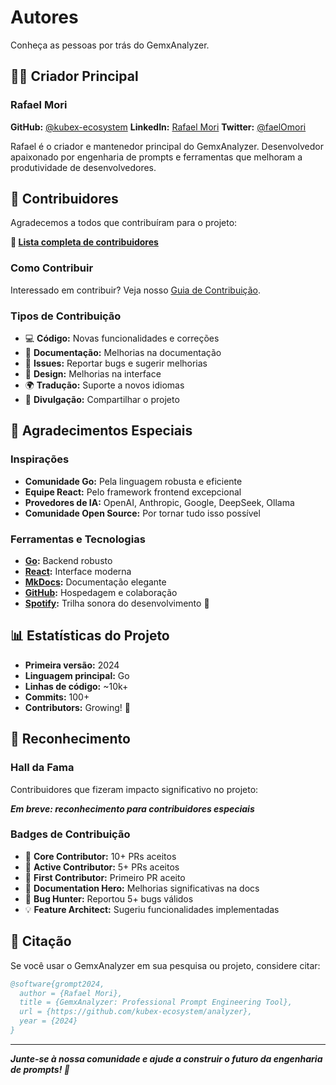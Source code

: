 # Autores

Conheça as pessoas por trás do GemxAnalyzer.

## 👨‍💻 Criador Principal

### Rafael Mori

**GitHub:** [@kubex-ecosystem](https://github.com/kubex-ecosystem)
**LinkedIn:** [Rafael Mori](https://www.linkedin.com/in/rafa-mori/)
**Twitter:** [@faelOmori](https://twitter.com/faelOmori)

Rafael é o criador e mantenedor principal do GemxAnalyzer. Desenvolvedor apaixonado por engenharia de prompts e ferramentas que melhoram a produtividade de desenvolvedores.

## 🤝 Contribuidores

Agradecemos a todos que contribuíram para o projeto:

**🔗 [Lista completa de contribuidores](https://github.com/kubex-ecosystem/analyzer/contributors)**

### Como Contribuir

Interessado em contribuir? Veja nosso [Guia de Contribuição](../development/contributing.md).

### Tipos de Contribuição

- 💻 **Código:** Novas funcionalidades e correções
- 📝 **Documentação:** Melhorias na documentação
- 🐛 **Issues:** Reportar bugs e sugerir melhorias
- 🎨 **Design:** Melhorias na interface
- 🌍 **Tradução:** Suporte a novos idiomas
- 📢 **Divulgação:** Compartilhar o projeto

## 🙏 Agradecimentos Especiais

### Inspirações

- **Comunidade Go:** Pela linguagem robusta e eficiente
- **Equipe React:** Pelo framework frontend excepcional
- **Provedores de IA:** OpenAI, Anthropic, Google, DeepSeek, Ollama
- **Comunidade Open Source:** Por tornar tudo isso possível

### Ferramentas e Tecnologias

- **[Go](https://golang.org):** Backend robusto
- **[React](https://reactjs.org):** Interface moderna
- **[MkDocs](https://mkdocs.org):** Documentação elegante
- **[GitHub](https://github.com):** Hospedagem e colaboração
- **[Spotify](https://spotify.com):** Trilha sonora do desenvolvimento 🎵

## 📊 Estatísticas do Projeto

- **Primeira versão:** 2024
- **Linguagem principal:** Go
- **Linhas de código:** ~10k+
- **Commits:** 100+
- **Contributors:** Growing! 🚀

## 🌟 Reconhecimento

### Hall da Fama

Contribuidores que fizeram impacto significativo no projeto:

**_Em breve: reconhecimento para contribuidores especiais_**

### Badges de Contribuição

- 🥇 **Core Contributor:** 10+ PRs aceitos
- 🥈 **Active Contributor:** 5+ PRs aceitos
- 🥉 **First Contributor:** Primeiro PR aceito
- 📝 **Documentation Hero:** Melhorias significativas na docs
- 🐛 **Bug Hunter:** Reportou 5+ bugs válidos
- 💡 **Feature Architect:** Sugeriu funcionalidades implementadas

## 💬 Citação

Se você usar o GemxAnalyzer em sua pesquisa ou projeto, considere citar:

```bibtex
@software{grompt2024,
  author = {Rafael Mori},
  title = {GemxAnalyzer: Professional Prompt Engineering Tool},
  url = {https://github.com/kubex-ecosystem/analyzer},
  year = {2024}
}
```

---

_**Junte-se à nossa comunidade e ajude a construir o futuro da engenharia de prompts! 🚀**_
